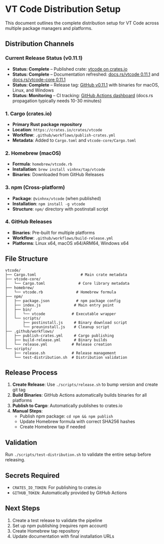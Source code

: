 # VT Code Distribution Setup

This document outlines the complete distribution setup for VT Code across multiple package managers and platforms.

## Distribution Channels

### Current Release Status (v0.11.1)

-   **Status: Complete** – Published crate: [vtcode on crates.io](https://crates.io/crates/vtcode)
-   **Status: Complete** – Documentation refreshed: [docs.rs/vtcode 0.11.1](https://docs.rs/vtcode/0.11.1) and [docs.rs/vtcode-core 0.11.1](https://docs.rs/vtcode-core/0.11.1)
-   **Status: Complete** – Release tag: [GitHub v0.11.1](https://github.com/vinhnx/vtcode/releases/tag/v0.11.1) with binaries for macOS, Linux, and Windows
-   **Status: Monitoring** – CI tracking: [GitHub Actions dashboard](https://github.com/vinhnx/vtcode/actions) (docs.rs propagation typically needs 10-30 minutes)

### 1. Cargo (crates.io)

-   **Primary Rust package repository**
-   **Location**: `https://crates.io/crates/vtcode`
-   **Workflow**: `.github/workflows/publish-crates.yml`
-   **Metadata**: Added to `Cargo.toml` and `vtcode-core/Cargo.toml`

### 2. Homebrew (macOS)

-   **Formula**: `homebrew/vtcode.rb`
-   **Installation**: `brew install vinhnx/tap/vtcode`
-   **Binaries**: Downloaded from GitHub Releases

### 3. npm (Cross-platform)

-   **Package**: `@vinhnx/vtcode` (when published)
-   **Installation**: `npm install -g vtcode`
-   **Structure**: `npm/` directory with postinstall script

### 4. GitHub Releases

-   **Binaries**: Pre-built for multiple platforms
-   **Workflow**: `.github/workflows/build-release.yml`
-   **Platforms**: Linux x64, macOS x64/ARM64, Windows x64

## File Structure

```
vtcode/
├── Cargo.toml                    # Main crate metadata
├── vtcode-core/
│   └── Cargo.toml               # Core library metadata
├── homebrew/
│   └── vtcode.rb               # Homebrew formula
├── npm/
│   ├── package.json            # npm package config
│   ├── index.js               # Main entry point
│   ├── bin/
│   │   └── vtcode            # Executable wrapper
│   └── scripts/
│       ├── postinstall.js     # Binary download script
│       └── preuninstall.js    # Cleanup script
├── .github/workflows/
│   ├── publish-crates.yml     # Cargo publishing
│   ├── build-release.yml      # Binary builds
│   └── release.yml           # Release creation
└── scripts/
    ├── release.sh            # Release management
    └── test-distribution.sh  # Distribution validation
```

## Release Process

1. **Create Release**: Use `./scripts/release.sh` to bump version and create git tag
2. **Build Binaries**: GitHub Actions automatically builds binaries for all platforms
3. **Publish to Cargo**: Automatically publishes to crates.io
4. **Manual Steps**:
    - Publish npm package: `cd npm && npm publish`
    - Update Homebrew formula with correct SHA256 hashes
    - Create Homebrew tap if needed

## Validation

Run `./scripts/test-distribution.sh` to validate the entire setup before releasing.

## Secrets Required

-   `CRATES_IO_TOKEN`: For publishing to crates.io
-   `GITHUB_TOKEN`: Automatically provided by GitHub Actions

## Next Steps

1. Create a test release to validate the pipeline
2. Set up npm publishing (requires npm account)
3. Create Homebrew tap repository
4. Update documentation with final installation URLs
